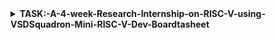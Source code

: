 <details>
<summary><b>TASK:-A-4-week-Research-Internship-on-RISC-V-using-VSDSquadron-Mini-RISC-V-Dev-Boardtasheet</b></summary>


<details>
  <summary><b> TASK-1</b> </summary>
  
# VSDsquadron data sheet
 
![image](https://github.com/chethan-bot/A-4-week-Research-Internship-on-RISC-V-using-VSDSquadron-Mini-RISC-V-Dev-Board/assets/159757708/6838dca5-e9a5-4915-85f8-2de663742c3d)


BOARD SPECS:

1. CH32V003F4U6 chip with 32-bit RISC-V core based on RV32EC instruction set
2. SRAM 2kb onchip volatile sram 16kb external program memory
3. Processor 24 MHz
4. Sink Current per I/O Pin 8 mA
5. Source Current per I/O Pin 8 mA
6. Input voltage (nominal) 5 V
7. I/O voltage 3.3 V
8. Programmer/debugger Onboard RISC-V programmer/debugger, USB to TTL serial port support
9. SPI 1x, PC5(SCK), PC1(NSS), PC6(MOSI), PC7(MISO)
10. I2C 1x, PC1(SDA), PC2(SCL)
11. USART 1x, PD6(RX), PD5(TX)
12. External interrupts 8 external interrupt edge detectors, but it only maps one external interrupt to 18 I/O ports PWM pins 14X
13. Analog I/O pins 10-bit ADC, PD0-PD7, PA1, PA2, PC4
14. Digital I/O pins 15
15. Built-in LED Pin 1X onboard user led (PD6)
16. USB 2.0 Type-C
17. This repo is intended to document the weekly progress.
18. The first online meet was held on 16th of Feb 2024 @6PM TASK 1
PWM pins 14X

</details>
<details>
  <summary> <b>TASK-2</b> </summary>

![Screenshot 2024-02-22 151504](https://github.com/chethan-bot/A-4-week-Research-Internship-on-RISC-V-using-VSDSquadron-Mini-RISC-V-Dev-Board/assets/159757708/72ae4945-1116-448e-8688-2e924ba90039)

## Block diagram of LFSR

![Screenshot from 2024-02-22 14-34-31](https://github.com/chethan-bot/A-4-week-Research-Internship-on-RISC-V-using-VSDSquadron-Mini-RISC-V-Dev-Board/assets/159757708/eae83142-1404-4b37-a97d-564fa660f706)

## Inner layer of LFSR  (linear feedback shift register) block diagram

![Screenshot from 2024-02-22 14-17-22](https://github.com/chethan-bot/A-4-week-Research-Internship-on-RISC-V-using-VSDSquadron-Mini-RISC-V-Dev-Board/assets/159757708/3dd5334c-aae2-49c3-8f61-d943eeb4dc25)

## Input & output waveform of LFSR(linear feedback shift register) 
</details>

 <details>
  
<summary><b> TASK-3 </b></summary>

<details>
   
<summary><b> Step to install iverilog and execute in your ubuntu <b></summary>
  
1.Open any browser and type "https://github.com/kunalg123/" in your favorite browzer

 ![Screenshot from 2024-02-23 20-43-28](https://github.com/chethan-bot/A-4-week-Research-Internship-on-RISC-V-using-VSDSquadron-Mini-RISC-V-Dev-Board/assets/159757708/e2123e3f-7ba2-4b59-9313-e3cbe16c1910)

2.Go to "sky130RTLDesignAndSynthesisWorkshop" file repo in an git hub 

![Screenshot from 2024-02-23 20-44-16](https://github.com/chethan-bot/A-4-week-Research-Internship-on-RISC-V-using-VSDSquadron-Mini-RISC-V-Dev-Board/assets/159757708/2f670ab1-0695-44ab-a04c-7ac1bbd6478f)

3. Copy the link in an code section and copy the URL "https://github.com/kunalg123/sky130RTLDesignAndSynthesisWorkshop.git" 

![Screenshot from 2024-02-23 20-42-10](https://github.com/chethan-bot/A-4-week-Research-Internship-on-RISC-V-using-VSDSquadron-Mini-RISC-V-Dev-Board/assets/159757708/7bd6abe9-ab1b-479a-aa96-73f82d615887)

4. And add this URL in ubuntu terminal window "git clone https://github.com/kunalg123/sky130RTLDesignAndSynthesisWorkshop.git" in an terminal

![Screenshot from 2024-02-23 20-09-12](https://github.com/chethan-bot/A-4-week-Research-Internship-on-RISC-V-using-VSDSquadron-Mini-RISC-V-Dev-Board/assets/159757708/ec2d10fe-2832-4d61-83ea-87899d1acff9)

 ### Congragulation u have Downloaded file or cloned  sky130RTLDesignAndSynthesisWorkshop in your Ubuntu OS
 </details>



<details>
<summary> <b>Step to run the  Verilog code and waveform in Ubuntu <b> </summary>
 
 ![Screenshot from 2024-02-25 23-43-46](https://github.com/chethan-bot/A-4-week-Research-Internship-on-RISC-V-using-VSDSquadron-Mini-RISC-V-Dev-Board/assets/159757708/7516476b-ed99-4fbe-92d5-240f68f888bd)
 
 
![Screenshot from 2024-02-25 23-44-24](https://github.com/chethan-bot/A-4-week-Research-Internship-on-RISC-V-using-VSDSquadron-Mini-RISC-V-Dev-Board/assets/159757708/e5115d4d-b4f4-4c7e-ab52-17807dc4cb22)


![Screenshot from 2024-02-25 23-44-43](https://github.com/chethan-bot/A-4-week-Research-Internship-on-RISC-V-using-VSDSquadron-Mini-RISC-V-Dev-Board/assets/159757708/8b4a209e-dd8d-43cc-83fd-6057c6d24cfa)


 ![Screenshot from 2024-02-25 23-44-59](https://github.com/chethan-bot/A-4-week-Research-Internship-on-RISC-V-using-VSDSquadron-Mini-RISC-V-Dev-Board/assets/159757708/573dea26-a85e-4913-9816-f4180d5a7373)


![Screenshot from 2024-02-25 23-46-23](https://github.com/chethan-bot/A-4-week-Research-Internship-on-RISC-V-using-VSDSquadron-Mini-RISC-V-Dev-Board/assets/159757708/8ba9d8f2-7da4-4f89-89c6-563ed6078b22)

 
![Screenshot from 2024-02-25 23-50-11](https://github.com/chethan-bot/A-4-week-Research-Internship-on-RISC-V-using-VSDSquadron-Mini-RISC-V-Dev-Board/assets/159757708/fa37ff3b-9d67-485d-b20f-231ab2028df7)

![Screenshot from 2024-02-26 08-14-52](https://github.com/chethan-bot/A-4-week-Research-Internship-on-RISC-V-using-VSDSquadron-Mini-RISC-V-Dev-Board/assets/159757708/01815322-ff15-4875-95d6-e25aef5d8e24)

</details>

 </details>

  <details>
<summary><b>TASK-4</b></summary>
<b>Running the code in YOSYS</b>
   
![Screenshot from 2024-02-29 10-23-48](https://github.com/chethan-bot/A-4-week-Research-Internship-on-RISC-V-using-VSDSquadron-Mini-RISC-V-Dev-Board/assets/159757708/6e9e5fc3-e03d-4a76-ad03-33dd977f85b8)

![Screenshot from 2024-02-29 10-24-18](https://github.com/chethan-bot/A-4-week-Research-Internship-on-RISC-V-using-VSDSquadron-Mini-RISC-V-Dev-Board/assets/159757708/fe5e9ada-ab16-4104-874b-35a459013612)

![Screenshot from 2024-02-29 10-24-44](https://github.com/chethan-bot/A-4-week-Research-Internship-on-RISC-V-using-VSDSquadron-Mini-RISC-V-Dev-Board/assets/159757708/41237e35-0e98-44a2-afd0-f56f3d88abfe)

![Screenshot from 2024-02-29 10-25-28](https://github.com/chethan-bot/A-4-week-Research-Internship-on-RISC-V-using-VSDSquadron-Mini-RISC-V-Dev-Board/assets/159757708/2ebc7b02-edc7-4a81-90f8-9087817a96f9)

![Screenshot from 2024-02-29 10-25-44](https://github.com/chethan-bot/A-4-week-Research-Internship-on-RISC-V-using-VSDSquadron-Mini-RISC-V-Dev-Board/assets/159757708/cd08e988-f30e-4947-9b8b-da0c5f59aea0)

![Screenshot from 2024-02-29 10-26-25](https://github.com/chethan-bot/A-4-week-Research-Internship-on-RISC-V-using-VSDSquadron-Mini-RISC-V-Dev-Board/assets/159757708/9b4ff4f6-4731-4eac-ba72-d4dff1658c5b)
![Screenshot from 2024-02-29 10-26-56](https://github.com/chethan-bot/A-4-week-Research-Internship-on-RISC-V-using-VSDSquadron-Mini-RISC-V-Dev-Board/assets/159757708/903c21f0-d53b-4249-95ad-828c79fc944b)

![Screenshot from 2024-02-29 10-28-15](https://github.com/chethan-bot/A-4-week-Research-Internship-on-RISC-V-using-VSDSquadron-Mini-RISC-V-Dev-Board/assets/159757708/a6d645c1-5cb9-493d-bb7b-b3eef3531a17)

![Screenshot from 2024-02-29 10-45-30](https://github.com/chethan-bot/A-4-week-Research-Internship-on-RISC-V-using-VSDSquadron-Mini-RISC-V-Dev-Board/assets/159757708/2c3ac861-d072-4be3-8bbe-b4c39b4df184)

<b>For this netlist type command"!vim lsfr_netlist.v"</b>

![Screenshot from 2024-02-29 10-47-54](https://github.com/chethan-bot/A-4-week-Research-Internship-on-RISC-V-using-VSDSquadron-Mini-RISC-V-Dev-Board/assets/159757708/ea6f4b8e-a3b3-4667-89b0-060ae27826a9)

 
</details>

</details>

